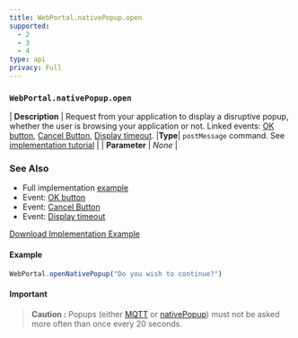 ```yaml
---
title: WebPortal.nativePopup.open
supported:
  - 2
  - 3
  - 4
type: api
privacy: Full
---
```


### `WebPortal.nativePopup.open`

| **Description** | Request from your application to display a disruptive popup, whether the user is browsing your application or not. Linked events: [OK button](#event-WebPortal-nativePopup-evt-ok), [Cancel Button](#event-WebPortal-nativePopup-evt-cancel), [Display timeout](#event-WebPortal-nativePopup-evt-timeout).
|**Type**| `postMessage` command. See [implementation tutorial]({{site.baseur}}/webportal/quick-start/#listening-to-webportal-messages) |
| **Parameter** | *None* |

### See Also

- Full implementation [example]({{site.baseurl}}/webportal/reference/#open-native-popup-from-app)
- Event: [OK button](#event-WebPortal-nativePopup-evt-ok)
- Event: [Cancel Button](#event-WebPortal-nativePopup-evt-cancel)
- Event: [Display timeout](#event-WebPortal-nativePopup-evt-timeout)

<a class="button is-success is-rounded" href="{{site.baseurl}}/assets/downloads/nativePopup-example.html" download="">Download Implementation Example</a>


#### Example

```javascript
WebPortal.openNativePopup("Do you wish to continue?")
```

#### Important

>**Caution :** Popups (either [MQTT]({{site.baseurl}}/webportal/tutorial-advanced/#sending-a-popup-to-your-application) or [nativePopup]({{site.baseurl}}/webportal/reference/#api-WebPortal-nativePopup-open)) must not be asked more often than once every 20 seconds.